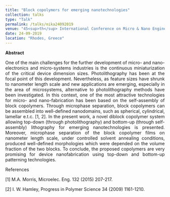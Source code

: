 ```yaml
---
title: "Block copolymers for emerging nanotechnologies"
collection: talks
type: "Talk"
permalink: /talks/nika24092019
venue: "45<sup>th</sup> International Conference on Micro & Nano Engineering"
date: 24-09-2019
location: "Rhodes, Greece"
---
```


<style>
  .justify {
    text-align: justify;
  }
</style>

**Abstract**

<p class="justify">
  One of the main challenges for the further development of micro- and nano-electronics and micro-systems industries is the continuous miniaturization of the critical device dimension sizes. Photolithography has been at the focal point of this development. Nevertheless, as feature sizes have shrunk to nanometer length scale and new applications are emerging, especially in the area of microsystems, alternative to photolithography methods have been investigated. In this context, one of the most attractive technologies for micro- and nano-fabrication has been based on the self-assembly of block copolymers. Through microphase separation, block copolymers can be assembled into well-defined nanodomains, such as spherical, cylindrical, lamellar e.t.c. [1, 2].
In the present work, a novel diblock copolymer system allowing top-down (through photolithography) and bottom-up (through self-assembly) lithography for emerging nanotechnologies is presented.
Moreover, microphase separation of the block copolymer films on nanometer length scale, under controlled solvent annealing conditions, produced well-defined morphologies which were depended on the volume fraction of the two blocks.
  To conclude, the proposed copolymers are very promising for device nanofabrication using top-down and bottom-up patterning technologies.
  
</p>

References

[1] M.A. Morris, Microelec. Eng. 132 (2015) 207-217.

[2] I. W. Hamley, Progress in Polymer Science 34 (2009) 1161-1210.
<!-- [More information here](http://exampleurl.com) -->

